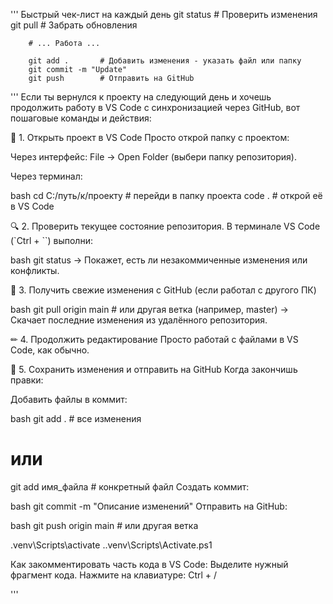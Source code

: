 ''' Быстрый чек-лист на каждый день
        git status       # Проверить изменения
        git pull        # Забрать обновления

        # ... Работа ...

        git add .       # Добавить изменения - указать файл или папку
        git commit -m "Update"
        git push        # Отправить на GitHub

'''
Если ты вернулся к проекту на следующий день и хочешь продолжить работу в VS Code с синхронизацией через GitHub, вот пошаговые команды и действия:

🔄 1. Открыть проект в VS Code
Просто открой папку с проектом:

Через интерфейс: File → Open Folder (выбери папку репозитория).

Через терминал:

bash cd C:/путь/к/проекту  # перейди в папку проекта
code .                      # открой её в VS Code

🔍 2. Проверить текущее состояние репозитория. В терминале VS Code (`Ctrl + ``) выполни:

bash git status
→ Покажет, есть ли незакоммиченные изменения или конфликты.

🔄 3. Получить свежие изменения с GitHub (если работал с другого ПК)

bash git pull origin main  # или другая ветка (например, master)
→ Скачает последние изменения из удалённого репозитория.

✏ 4. Продолжить редактирование
Просто работай с файлами в VS Code, как обычно.

💾 5. Сохранить изменения и отправить на GitHub
Когда закончишь правки:

Добавить файлы в коммит:

bash
git add .            # все изменения
# или
git add имя_файла    # конкретный файл
Создать коммит:

bash
git commit -m "Описание изменений"
Отправить на GitHub:

bash
git push origin main  # или другая ветка

.venv\Scripts\activate
.\.venv\Scripts\Activate.ps1

Как закомментировать часть кода в VS Code:
Выделите нужный фрагмент кода.
Нажмите на клавиатуре: Ctrl + /


'''
